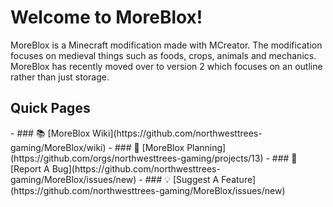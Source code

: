 <h1> Welcome to MoreBlox! </h1>
MoreBlox is a Minecraft modification made with MCreator. The modification focuses on medieval things such as foods, crops, animals and mechanics. MoreBlox has recently moved over to version 2 which focuses on an outline rather than just storage.

<h2> Quick Pages </h2>
- ### 📚 [MoreBlox Wiki](https://github.com/northwesttrees-gaming/MoreBlox/wiki)
- ### 🧪 [MoreBlox Planning](https://github.com/orgs/northwesttrees-gaming/projects/13)
- ### 🐞 [Report A Bug](https://github.com/northwesttrees-gaming/MoreBlox/issues/new)
- ### 💡 [Suggest A Feature](https://github.com/northwesttrees-gaming/MoreBlox/issues/new)
